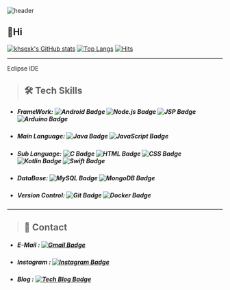 ![header](https://capsule-render.vercel.app/api?type=Slice&color=auto&height=100&section=header&text=KHSEXK%20HUB&fontSize=50)

## 👋Hi   
[![khsexk's GitHub stats](https://github-readme-stats.vercel.app/api?username=khsexk)](https://github.com/anuraghazra/github-readme-stats) [![Top Langs](https://github-readme-stats.vercel.app/api/top-langs/?username=khsexk&layout=compact)](https://github.com/anuraghazra/github-readme-stats) [![Hits](https://hits.seeyoufarm.com/api/count/incr/badge.svg?url=https%3A%2F%2Fgithub.com%2Fkhsexk&count_bg=%2395CE6A&title_bg=%239A9595&icon=&icon_color=%23E7E7E7&title=hits&edge_flat=false)](https://hits.seeyoufarm.com)

* * *
Eclipse IDE
>  ##  🛠 Tech Skills 
* ##### FrameWork: ![Android Badge](https://img.shields.io/badge/-Android-3DDC84?style=flat&logo=Android&logoColor=FFFFFF) ![Node.js Badge](https://img.shields.io/badge/-Node.js-F7DF1E?style=flat&logo=Node.js) ![JSP Badge](https://img.shields.io/badge/-JSP-FFA500?style=flat&logo=Java&logoColor=000000) ![Arduino Badge](https://img.shields.io/badge/-Arduino-FFFFFF?style=flat&logo=Arduino)

* ##### Main Language: ![Java Badge](https://img.shields.io/badge/-Java-007396?style=flat&logo=Java&logoColor=FFFFFF) ![JavaScript Badge](https://img.shields.io/badge/-JavaScript-D4D4D4?style=flat&logo=JavaScript)   

* ##### Sub Language: ![C Badge](https://img.shields.io/badge/-C-000000?style=flat&logo=C) ![HTML Badge](https://img.shields.io/badge/-HTML5-F7DF1E?style=flat&logo=HTML5) ![CSS Badge](https://img.shields.io/badge/-CSS3-F1B3B3?style=flat&logo=CSS3) ![Kotlin Badge](https://img.shields.io/badge/-Kotlin-0095D5?style=flat&logo=Kotlin&logoColor=FFFFFF) ![Swift Badge](https://img.shields.io/badge/-Swift-FFFFFF?style=flat&logo=Swift) 

* ##### DataBase: ![MySQL Badge](https://img.shields.io/badge/-MySQL-fbceb1?style=flat&logo=MySQL) ![MongoDB Badge](https://img.shields.io/badge/-MongoDB-797979?style=flat&logo=MongoDB)

* ##### Version Control: ![Git Badge](https://img.shields.io/badge/-Git-D4D4D4?style=flat&logo=Git) ![Docker Badge](https://img.shields.io/badge/-Docker-FFFFFF?style=flat&logo=Docker)
* * *
> ##  📩 Contact 
* ##### E-Mail : [![Gmail Badge](https://img.shields.io/badge/-Gmail-FFFFFF?style=flat&logo=Gmail)](mailto:kohyunsuk98@gmail.com)
* ##### Instagram : [![Instagram Badge](https://img.shields.io/badge/-Instagram-FFCCFF?style=flat&logo=Instagram)](https://www.instagram.com/kx__seo1c/)
* ##### Blog : [![Tech Blog Badge](http://img.shields.io/badge/-Tech%20blog-black?style=flat-square&logo=github&link=https://alkorithm.tistory.com/)](https://alkorithm.tistory.com/)
